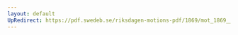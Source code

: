 ```yaml
---
layout: default
UpRedirect: https://pdf.swedeb.se/riksdagen-motions-pdf/1869/mot_1869__fk__00040/mot_1869__fk__00040_002.pdf
---
```

